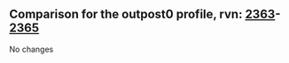 ## Comparison for the outpost0 profile, rvn: [2363](https://github.com/PRO100KatYT/FortniteProfileRevisions/tree/main/profiles/outpost0/2363%20outpost0.json)-[2365](https://github.com/PRO100KatYT/FortniteProfileRevisions/tree/main/profiles/outpost0/2365%20outpost0.json)

No changes
